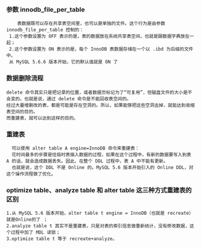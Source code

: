 ### 参数 innodb_file_per_table
        表数据既可以存在共享表空间里，也可以是单独的文件。这个行为是由参数 innodb_file_per_table 控制的：
     1.这个参数设置为 OFF 表示的是，表的数据放在系统共享表空间，也就是跟数据字典放在一起；
     2.这个参数设置为 ON 表示的是，每个 InnoDB 表数据存储在一个以 .ibd 为后缀的文件中。
     从 MySQL 5.6.6 版本开始，它的默认值就是 ON 了
     
 ### 数据删除流程
    delete 命令其实只是把记录的位置，或者数据页标记为了“可复用”，但磁盘文件的大小是不会变的。也就是说，通过 delete 命令是不能回收表空间的。
    经过大量增删改的表，都是可能是存在空洞的。所以，如果能够把这些空洞去掉，就能达到收缩表空间的目的。
    而重建表，就可以达到这样的目的。
    
 ### 重建表
      可以使用 alter table A engine=InnoDB 命令来重建表：
      花时间最多的步骤是往临时表插入数据的过程，如果在这个过程中，有新的数据要写入到表 A 的话，就会造成数据丢失。因此，在整个 DDL 过程中，表 A 中不能有更新。
      也就是说，这个 DDL 不是 Online 的。MySQL 5.6 版本开始引入的 Online DDL，对这个操作流程做了优化。
    
 ### optimize table、analyze table 和 alter table 这三种方式重建表的区别
    1.从 MySQL 5.6 版本开始，alter table t engine = InnoDB（也就是 recreate）就是Online的了 ；
    2.analyze table t 其实不是重建表，只是对表的索引信息做重新统计，没有修改数据，这个过程中加了 MDL 读锁；
    3.optimize table t 等于 recreate+analyze。